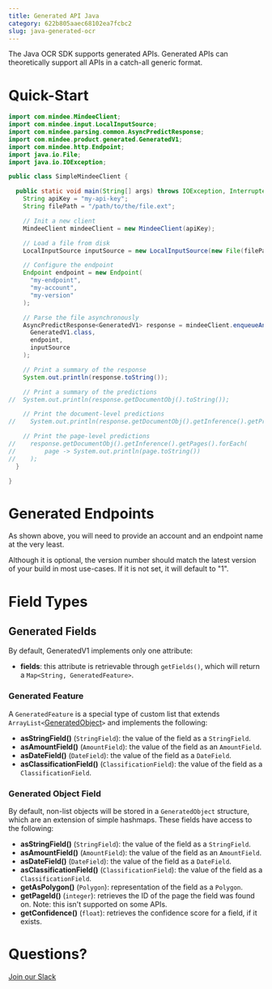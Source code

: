 ```yaml
---
title: Generated API Java
category: 622b805aaec68102ea7fcbc2
slug: java-generated-ocr
---
```

The Java OCR SDK supports generated APIs.
Generated APIs can theoretically support all APIs in a catch-all generic format.

# Quick-Start

```java
import com.mindee.MindeeClient;
import com.mindee.input.LocalInputSource;
import com.mindee.parsing.common.AsyncPredictResponse;
import com.mindee.product.generated.GeneratedV1;
import com.mindee.http.Endpoint;
import java.io.File;
import java.io.IOException;

public class SimpleMindeeClient {

  public static void main(String[] args) throws IOException, InterruptedException {
    String apiKey = "my-api-key";
    String filePath = "/path/to/the/file.ext";

    // Init a new client
    MindeeClient mindeeClient = new MindeeClient(apiKey);

    // Load a file from disk
    LocalInputSource inputSource = new LocalInputSource(new File(filePath));

    // Configure the endpoint
    Endpoint endpoint = new Endpoint(
      "my-endpoint",
      "my-account",
      "my-version"
    );

    // Parse the file asynchronously
    AsyncPredictResponse<GeneratedV1> response = mindeeClient.enqueueAndParse(
      GeneratedV1.class,
      endpoint,
      inputSource
    );

    // Print a summary of the response
    System.out.println(response.toString());

    // Print a summary of the predictions
//  System.out.println(response.getDocumentObj().toString());

    // Print the document-level predictions
//    System.out.println(response.getDocumentObj().getInference().getPrediction().toString());

    // Print the page-level predictions
//    response.getDocumentObj().getInference().getPages().forEach(
//        page -> System.out.println(page.toString())
//    );
  }

}
```

# Generated Endpoints

As shown above, you will need to provide an account and an endpoint name at the very least.

Although it is optional, the version number should match the latest version of your build in most use-cases.
If it is not set, it will default to "1".

# Field Types

## Generated Fields

By default, GeneratedV1 implements only one attribute: 
- **fields**: this attribute is retrievable through `getFields()`, which will return a `Map<String, GeneratedFeature>`.

### Generated Feature

A `GeneratedFeature` is a special type of custom list that extends `ArrayList<`[GeneratedObject](#generated-object-field)`>` and implements the following:

- **asStringField()** (`StringField`): the value of the field as a `StringField`.
- **asAmountField()** (`AmountField`): the value of the field as an `AmountField`.
- **asDateField()** (`DateField`): the value of the field as a `DateField`.
- **asClassificationField()** (`ClassificationField`): the value of the field as a `ClassificationField`.

### Generated Object Field

By default, non-list objects will be stored in a `GeneratedObject` structure, which are an extension of simple hashmaps. These fields have access to the following:

- **asStringField()** (`StringField`): the value of the field as a `StringField`.
- **asAmountField()** (`AmountField`): the value of the field as an `AmountField`.
- **asDateField()** (`DateField`): the value of the field as a `DateField`.
- **asClassificationField()** (`ClassificationField`): the value of the field as a `ClassificationField`.
- **getAsPolygon()** (`Polygon`): representation of the field as a `Polygon`.
- **getPageId()** (`integer`): retrieves the ID of the page the field was found on. Note: this isn't supported on some APIs.
- **getConfidence()** (`float`): retrieves the confidence score for a field, if it exists.

# Questions?

[Join our Slack](https://join.slack.com/t/mindee-community/shared_invite/zt-2d0ds7dtz-DPAF81ZqTy20chsYpQBW5g)
